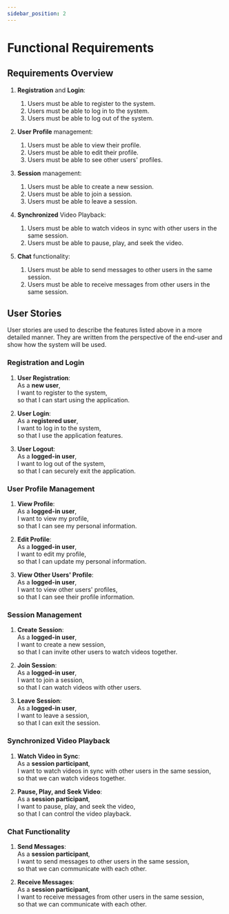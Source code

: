 ```yaml
---
sidebar_position: 2
---
```


# Functional Requirements

## Requirements Overview

1. **Registration** and **Login**:

   1. Users must be able to register to the system.
   2. Users must be able to log in to the system.
   3. Users must be able to log out of the system.

2. **User Profile** management:

   1. Users must be able to view their profile.
   2. Users must be able to edit their profile.
   3. Users must be able to see other users' profiles.

3. **Session** management:

   1. Users must be able to create a new session.
   2. Users must be able to join a session.
   3. Users must be able to leave a session.

4. **Synchronized** Video Playback:

   1. Users must be able to watch videos in sync with other users in the same session.
   2. Users must be able to pause, play, and seek the video.

5. **Chat** functionality:

   1. Users must be able to send messages to other users in the same session.
   2. Users must be able to receive messages from other users in the same session.

## User Stories

User stories are used to describe the features listed above in a more detailed manner.
They are written from the perspective of the end-user and show how the system will be used.

### Registration and Login

1. **User Registration**:\
   As a **new user**,\
   I want to register to the system,\
   so that I can start using the application.

2. **User Login**:\
   As a **registered user**,\
   I want to log in to the system,\
   so that I use the application features.

3. **User Logout**:\
   As a **logged-in user**,\
   I want to log out of the system,\
   so that I can securely exit the application.

### User Profile Management

1. **View Profile**:\
   As a **logged-in user**,\
   I want to view my profile,\
   so that I can see my personal information.

2. **Edit Profile**:\
   As a **logged-in user**,\
   I want to edit my profile,\
   so that I can update my personal information.

3. **View Other Users' Profile**:\
   As a **logged-in user**,\
   I want to view other users' profiles,\
   so that I can see their profile information.

### Session Management

1. **Create Session**:\
   As a **logged-in user**,\
   I want to create a new session,\
   so that I can invite other users to watch videos together.

2. **Join Session**:\
   As a **logged-in user**,\
   I want to join a session,\
   so that I can watch videos with other users.

3. **Leave Session**:\
   As a **logged-in user**,\
   I want to leave a session,\
   so that I can exit the session.

### Synchronized Video Playback

1. **Watch Video in Sync**:\
   As a **session participant**,\
   I want to watch videos in sync with other users in the same session,\
   so that we can watch videos together.

2. **Pause, Play, and Seek Video**:\
   As a **session participant**,\
   I want to pause, play, and seek the video,\
   so that I can control the video playback.

### Chat Functionality

1. **Send Messages**:\
   As a **session participant**,\
   I want to send messages to other users in the same session,\
   so that we can communicate with each other.

2. **Receive Messages**:\
   As a **session participant**,\
   I want to receive messages from other users in the same session,\
   so that we can communicate with each other.
